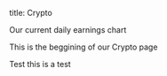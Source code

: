 title: Crypto

Our current daily earnings chart

This is the beggining of our Crypto page

Test this is a test

[my_sweet_photo]: {static}/images/Coins.jpg